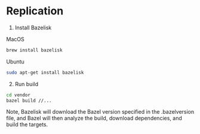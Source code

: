 # Replication


1) Install Bazelisk 

MacOS
```bash
brew install bazelisk
```

Ubuntu
```bash
sudo apt-get install bazelisk
```

2) Run build

```bash
cd vendor
bazel build //...
```


Note, Bazelisk will download the Bazel version specified in the .bazelversion file, and
Bazel will then analyze the build, download dependencies, and build the targets.